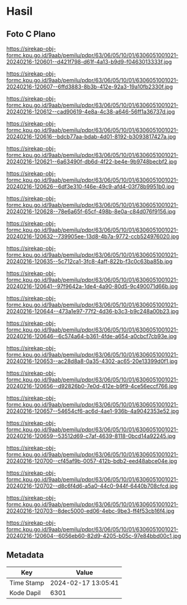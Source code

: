 # Hasil

## Foto C Plano

https://sirekap-obj-formc.kpu.go.id/9aab/pemilu/pdpr/63/06/05/10/01/6306051001021-20240216-120601--d421f798-d61f-4a13-b9d9-f0463013333f.jpg

https://sirekap-obj-formc.kpu.go.id/9aab/pemilu/pdpr/63/06/05/10/01/6306051001021-20240216-120607--6ffd3883-8b3b-412e-92a3-19a10fb2330f.jpg

https://sirekap-obj-formc.kpu.go.id/9aab/pemilu/pdpr/63/06/05/10/01/6306051001021-20240216-120612--cad90619-4e8a-4c38-a646-56ff1a36737d.jpg

https://sirekap-obj-formc.kpu.go.id/9aab/pemilu/pdpr/63/06/05/10/01/6306051001021-20240216-120616--bdcb77aa-bdab-4d01-8192-b3093817427a.jpg

https://sirekap-obj-formc.kpu.go.id/9aab/pemilu/pdpr/63/06/05/10/01/6306051001021-20240216-120621--6a63490f-db6d-4f22-be4e-9b9748becbf2.jpg

https://sirekap-obj-formc.kpu.go.id/9aab/pemilu/pdpr/63/06/05/10/01/6306051001021-20240216-120626--6df3e310-f46e-49c9-afd4-03f78b9951b0.jpg

https://sirekap-obj-formc.kpu.go.id/9aab/pemilu/pdpr/63/06/05/10/01/6306051001021-20240216-120628--78e6a65f-65cf-498b-8e0a-c84d076f9156.jpg

https://sirekap-obj-formc.kpu.go.id/9aab/pemilu/pdpr/63/06/05/10/01/6306051001021-20240216-120632--739905ee-13d8-4b7a-9772-ccb524976020.jpg

https://sirekap-obj-formc.kpu.go.id/9aab/pemilu/pdpr/63/06/05/10/01/6306051001021-20240216-120635--5c712ca1-3fc8-4aff-822b-f3c0c63ba85b.jpg

https://sirekap-obj-formc.kpu.go.id/9aab/pemilu/pdpr/63/06/05/10/01/6306051001021-20240216-120641--97f9642a-1de4-4a90-80d5-9c490071d66b.jpg

https://sirekap-obj-formc.kpu.go.id/9aab/pemilu/pdpr/63/06/05/10/01/6306051001021-20240216-120644--473a1e97-77f2-4d36-b3c3-b9c248a00b23.jpg

https://sirekap-obj-formc.kpu.go.id/9aab/pemilu/pdpr/63/06/05/10/01/6306051001021-20240216-120646--6c574a64-b361-4fde-a654-a0cbcf7cb93e.jpg

https://sirekap-obj-formc.kpu.go.id/9aab/pemilu/pdpr/63/06/05/10/01/6306051001021-20240216-120653--ac28d8a8-0a35-4302-ac65-20e13399d0f1.jpg

https://sirekap-obj-formc.kpu.go.id/9aab/pemilu/pdpr/63/06/05/10/01/6306051001021-20240216-120656--d92826b0-7e0d-412e-b9f9-4ce56eccf766.jpg

https://sirekap-obj-formc.kpu.go.id/9aab/pemilu/pdpr/63/06/05/10/01/6306051001021-20240216-120657--54654cf6-ac6d-4ae1-936b-4a9042353e52.jpg

https://sirekap-obj-formc.kpu.go.id/9aab/pemilu/pdpr/63/06/05/10/01/6306051001021-20240216-120659--53512d69-c7af-4639-8118-0bcd14a92245.jpg

https://sirekap-obj-formc.kpu.go.id/9aab/pemilu/pdpr/63/06/05/10/01/6306051001021-20240216-120700--cf45af9b-0057-412b-bdb2-eed48abce04e.jpg

https://sirekap-obj-formc.kpu.go.id/9aab/pemilu/pdpr/63/06/05/10/01/6306051001021-20240216-120702--d8c6f4d6-a5a0-44c0-944f-6440b708cfcd.jpg

https://sirekap-obj-formc.kpu.go.id/9aab/pemilu/pdpr/63/06/05/10/01/6306051001021-20240216-120703--8dec5000-ed06-4ebc-9be3-ff4f53cb16f4.jpg

https://sirekap-obj-formc.kpu.go.id/9aab/pemilu/pdpr/63/06/05/10/01/6306051001021-20240216-120604--6056eb60-82d9-4205-b05c-97e84bbd00c1.jpg


## Metadata

| Key        | Value               |
| ---------- | ------------------- |
| Time Stamp | 2024-02-17 13:05:41 |
| Kode Dapil | 6301                |



